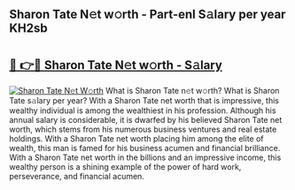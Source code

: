 ## Sharon Tate N𝚎t w𝚘rth - Part-enl S𝚊lary per year KH2sb

# <h2><a href="http://gc4kmjy.nevu.top/?p=Sharon+Tate">🔗 👉🔴 Sharon Tate N𝚎t w𝚘rth - S𝚊lary</a></h2>

[![Sharon Tate N𝚎t W𝚘rth](https://i.imgur.com/Oavwk0R.jpeg)](http://gc4kmjy.nevu.top/?p=Sharon+Tate)
What is Sharon Tate n𝚎t w𝚘rth? What is Sharon Tate s𝚊lary per year?
With a Sharon Tate net worth that is impressive, this wealthy individual is among the wealthiest in his profession. Although his annual salary is considerable, it is dwarfed by his believed Sharon Tate net worth, which stems from his numerous business ventures and real estate holdings. With a Sharon Tate net worth placing him among the elite of wealth, this man is famed for his business acumen and financial brilliance. With a Sharon Tate net worth in the billions and an impressive income, this wealthy person is a shining example of the power of hard work, perseverance, and financial acumen.
